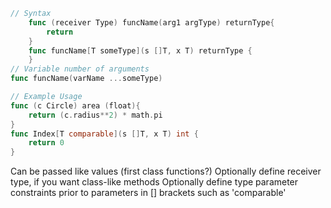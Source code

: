``` go
// Syntax	
	func (receiver Type) funcName(arg1 argType) returnType{
		return
	}
	func funcName[T someType](s []T, x T) returnType {
	}
// Variable number of arguments
func funcName(varName ...someType) 

// Example Usage
func (c Circle) area (float){
	return (c.radius**2) * math.pi
}
func Index[T comparable](s []T, x T) int {
	return 0
}
```

Can be passed like values (first class functions?)
Optionally define receiver type, if you want class-like methods
Optionally define type parameter constraints prior to parameters in [] brackets such as 'comparable'